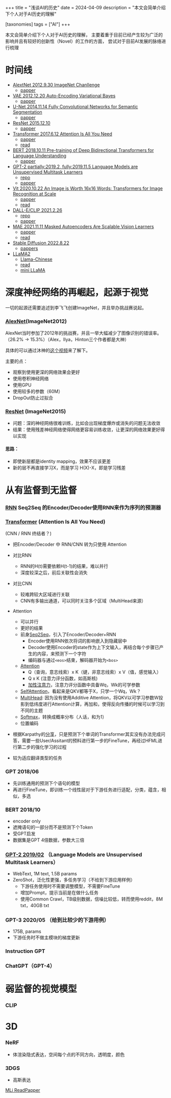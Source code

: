 +++
title = "浅谈AI的历史"
date = 2024-04-09
description = "本文会简单介绍下个人对于AI历史的理解"

[taxonomies]
tags = ["AI"]
+++

本文会简单介绍下个人对于AI历史的理解，
主要着重于目前已经产生较为广泛的影响并且有较好的创新性（Novel）的工作的方面，
尝试对于目前AI发展的脉络进行梳理

# 时间线

* [AlextNet 2012.9.30 ImageNet Chanllenge](https://en.wikipedia.org/wiki/AlexNet)
    * [papper](https://proceedings.neurips.cc/paper/2012/file/c399862d3b9d6b76c8436e924a68c45b-Paper.pdf)
* [VAE 2012.12.20 Auto-Encoding Variational Bayes
](https://en.wikipedia.org/wiki/Variational_autoencoder)
    * [papper](https://arxiv.org/abs/1312.6114)
* [U-Net 2014.11.14 Fully Convolutional Networks for Semantic Segmentation
](https://en.wikipedia.org/wiki/U-Net)
    * [papper](https://arxiv.org/abs/1411.4038)
* [ResNet 2015.12.10](https://en.wikipedia.org/wiki/Residual_neural_network) 
    * [papper](https://arxiv.org/abs/1512.03385)
* [Transformer 2017.6.12 Attention Is All You Need](https://en.wikipedia.org/wiki/Attention_Is_All_You_Need) 
    * [papper](https://arxiv.org/abs/1706.03762)
    * [read](https://zhuanlan.zhihu.com/p/338817680)
* [BERT 2018.10.11 Pre-training of Deep Bidirectional Transformers for Language Understanding](https://en.wikipedia.org/wiki/BERT_(language_model))
    * [papper](https://arxiv.org/abs/1810.04805v2)
* [GPT-2 partially:2019.2, fully:2019.11.5 Language Models are Unsupervised Multitask Learners
](https://en.wikipedia.org/wiki/GPT-2)
    * [repo](https://github.com/openai/gpt-2)
    * [papper](https://cdn.openai.com/better-language-models/language_models_are_unsupervised_multitask_learners.pdf)
* [Vit 2020.10.22 An Image is Worth 16x16 Words: Transformers for Image Recognition at Scale](https://en.wikipedia.org/wiki/Vision_transformer)
    * [papper](https://arxiv.org/abs/2010.11929)
    * [read](https://zhuanlan.zhihu.com/p/412910412)
* [DALL-E/CLIP 2021.2.26](https://en.wikipedia.org/wiki/DALL-E)
    * [repo](https://github.com/OpenAI/CLIP)
    * [papper](https://arxiv.org/abs/2103.00020)
* [MAE 2021.11.11 Masked Autoencoders Are Scalable Vision Learners
](https://www.zhihu.com/question/498364604/answer/3337675217)
    * [papper](https://arxiv.org/abs/2111.06377)
    * [read](https://zhuanlan.zhihu.com/p/439554945)
* [Stable Diffusion 2022.8.22](https://en.wikipedia.org/wiki/Stable_Diffusion)
    * [pappers](https://en.wikipedia.org/wiki/Stable_Diffusion#Releases)
* [LLaMA2](https://en.wikipedia.org/wiki/LLaMA)
    * [Llama-Chinese](https://github.com/LlamaFamily/Llama-Chinese)
    * [read](https://zhuanlan.zhihu.com/p/636784644)
    * [mini LLaMA](https://zhuanlan.zhihu.com/p/652664029)

# 深度神经网络的再崛起，起源于视觉
一切的起源还需要追述到李飞飞创建ImageNet，并且举办挑战赛说起。

### [AlexNet](https://zhuanlan.zhihu.com/p/618545757f)(ImageNet2012)
AlexNet当时参加了2012年的挑战赛，并且一举大幅减少了图像识别的错误率。（26.2% -> 15.3%）（Alex，Ilya，Hinton三个作者都是大神）

具体的可以通过沐神的[这个视频](https://www.zhihu.com/zvideo/1432155856322920448)来了解下。

主要的点：
* 观察到使用更深的网络效果会更好
* 使用卷积神经网络
* 使用GPU
* 使用较多的参数（60M）
* DropOut防止过拟合

### [ResNet](https://zhuanlan.zhihu.com/p/101332297) (ImageNet2015)

* 问题：深的神经网络很难训练，比如会出现梯度爆炸或消失的问题无法收敛
* 结果：使用残差神经网络使得网络更容易训练收敛，让更深的网络效果更好得以实现

#### 思路：
* 即使新层都是identity mapping，效果不应该更差
* 新的层不再直接学习X，而是学习 H(X)-X，即是学习残差

# 从有监督到无监督

### [RNN](https://zh.d2l.ai/chapter_recurrent-neural-networks/rnn-scratch.html#id4) Seq2Seq 的Encoder/Decoder使用RNN来作为序列的预测器

### [Transformer](https://www.zhihu.com/zvideo/1437034536677404672) (Attention Is All You Need)
(CNN / RNN 终结者？)

* 把Encoder/Decoder 中 RNN/CNN 转为只使用 Attention
* 对比RNN
    * RNN的H(t)需要依赖H(t-1)的结果，难以并行
    * 深度较深之后，前后关联性会消失
* 对比CNN
    * 较难跨较大区域进行关联
    * CNN有多输出通道，可以同时关注多个区域（MultiHead来源）
* Attention
    * 可以并行
    * 更好的结果
    * 前身[Seq2Seq](https://zh.d2l.ai/chapter_recurrent-modern/seq2seq.html#sec-seq2seq)，引入了Encoder/Decoder+RNN
        * Encoder使用RNN依次将词的影响嵌入到隐藏层中
        * Decoder使用Encoder的state作为上下文输入，再结合每个步骤已产生的内容，来预测下一个字符
        * 编码器与通过```<eos>```结束，解码器开始为```<bos>```
    * [Attention](https://zh.d2l.ai/chapter_attention-mechanisms/attention-cues.html)
        * Q（查询，意志线索）x K（键，非意志线索）x V（值，感觉输入） 
        * Q x K (注意力评分函数，如高斯核)
        * [加性注意力](https://zh.d2l.ai/chapter_attention-mechanisms/attention-scoring-functions.html#subsec-additive-attention)，注意力评分函数中具备Wq，Wk的可学参数
    * [SelfAttention](https://zh.d2l.ai/chapter_attention-mechanisms/self-attention-and-positional-encoding.html)，看起来是QKV都等于X，只学一个Wq，Wk？
    * [MultiHead](https://zh.d2l.ai/chapter_attention-mechanisms/multihead-attention.html): 因为没有使用Additive Attention，将QKV以可学习参数W投影到低纬度进行Attention计算，再加和，使得反向传播的时候可以学习到不同的主题
    * [Softmax](https://zh.d2l.ai/chapter_linear-networks/softmax-regression.html)，转换成概率分布（人话，和为1）
    * 位置编码

* 根据Karpathy的[分享](https://www.youtube.com/watch?v=zjkBMFhNj_g&t=4s)，只是预测下个单词的Transformer其实没有办法完成问答，需要一些User/Assitant的预料进行第一步的FineTune，再经过HFML进行第二步的强化学习的过程
* 较为适应翻译类型的任务

### GPT 2018/06
* 先训练通用的预测下个语句的模型
* 再进行FineTune，即训练一个线性层对于下游任务进行适配，分类，蕴含，相似，多选

### BERT 2018/10
* encoder only
* 遮掩语句的一部分而不是预测下个Token
* 受GPT启发
* 数据集是GPT 4倍数据，参数大三倍

### [GPT-2 2019/02](https://d4mucfpksywv.cloudfront.net/better-language-models/language_models_are_unsupervised_multitask_learners.pdf) （Language Models are Unsupervised Multitask Learners）
* WebText, 1M text, 1.5B params
* ZeroShot，泛化性更强，多任务学习（不给到下游应用样例）
   * 下游任务使用时不需要调整模型，不需要FineTune
   * 增加Prompt，提示当前是在做什么任务
   * 使用Common Crawl，TB级别数据，信噪比较低，转而使用reddit，8M txt，40GB txt
### GPT-3 2020/05 （给到比较少的下游用例）
* 175B, params
* 下游任务时不做主模块的梯度更新

### Instruction GPT

### ChatGPT（GPT-4）

# 弱监督的视觉模型

### CLIP

# 3D

### NeRF
  * 体渲染隐式表达，空间每个点的不同方向，透明度，颜色

### 3DGS
  * 高斯表达


[MLi ReadPapper](https://github.com/mli/paper-reading)
